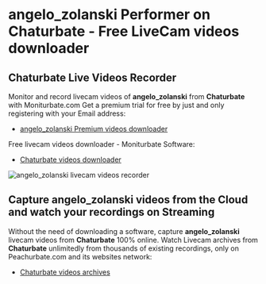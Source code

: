 # angelo_zolanski Performer on Chaturbate - Free LiveCam videos downloader

## Chaturbate Live Videos Recorder

Monitor and record livecam videos of **angelo_zolanski** from **Chaturbate** with Moniturbate.com
Get a premium trial for free by just and only registering with your Email address:
* [angelo_zolanski Premium videos downloader](https://moniturbate.com/request-demo-licence-key.html)

Free livecam videos downloader - Moniturbate Software:
* [Chaturbate videos downloader](https://moniturbate.com/moniturbate-download-software.html)

![angelo_zolanski livecam videos recorder](https://peachurnet.com/templates/moniturbate-software.png)


## Capture angelo_zolanski videos from the Cloud and watch your recordings on Streaming

Without the need of downloading a software, capture **angelo_zolanski** livecam videos from **Chaturbate** 100% online.
Watch Livecam archives from **Chaturbate** unlimitedly from thousands of existing recordings, only on Peachurbate.com and its websites network:
* [Chaturbate videos archives](https://peachurnet.com/)